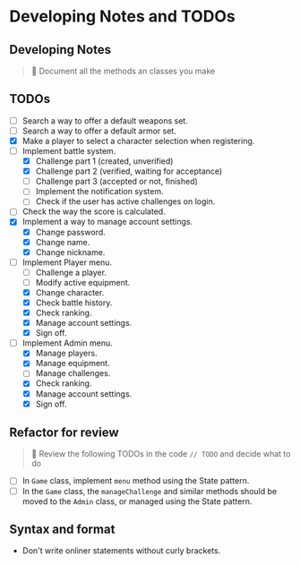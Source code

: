 # Developing Notes and TODOs

## Developing Notes

> 📄 Document all the methods an classes you make

## TODOs

- [ ] Search a way to offer a default weapons set.
- [ ] Search a way to offer a default armor set.
- [X] Make a player to select a character selection when registering.
- [ ] Implement battle system.
  - [X] Challenge part 1 (created, unverified)
  - [X] Challenge part 2 (verified, waiting for acceptance)
  - [ ] Challenge part 3 (accepted or not, finished)
  - [ ] Implement the notification system.
  - [ ] Check if the user has active challenges on login.
- [ ] Check the way the score is calculated.
- [X] Implement a way to manage account settings.
  - [X] Change password.
  - [X] Change name.
  - [X] Change nickname.
- [ ] Implement Player menu.
  - [ ] Challenge a player.
  - [ ] Modify active equipment.
  - [X] Change character.
  - [X] Check battle history.
  - [X] Check ranking.
  - [X] Manage account settings.
  - [X] Sign off.
- [ ] Implement Admin menu.
  - [X] Manage players.
  - [X] Manage equipment.
  - [ ] Manage challenges.
  - [X] Check ranking.
  - [X] Manage account settings.
  - [X] Sign off.
  
## Refactor for review

> 📆 Review the following TODOs in the code `// TODO` and decide what to do

- [ ] In `Game` class, implement `menu` method using the State pattern.
- [ ] In the `Game` class, the `manageChallenge` and similar methods should be moved to the `Admin` class, or managed using the State pattern.

## Syntax and format

- Don't write onliner statements without curly brackets.